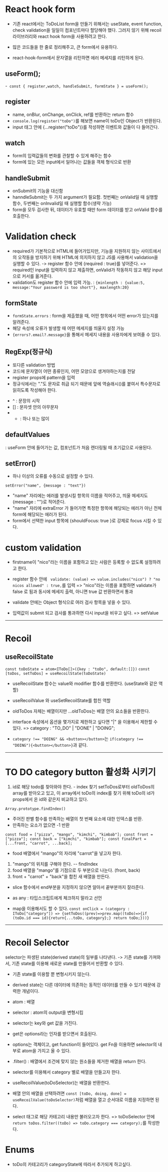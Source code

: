 # React hook form

- 기존 react에서는 ToDoList form을 만들기 위해서는 useState, event function, check validation을 일일이 컴포넌트마다 할당해야 했다. 그러지 않기 위해 recoil 라이브러리와 react hook form을 사용하려고 한다.

- 많은 코드들을 한 줄로 정리해주고, 큰 form에서 유용하다.
- react-hook-form에서 문자열을 리턴하면 에러 메세지를 리턴하게 된다.

## useForm();

-` const { register,watch, handleSubmit, formState } = useForm();`

## register

- name, onBlur, onChange, onClick, ref를 반환하는 return 함수
- `console.log(register("toDo")`를 해보면 name이 toDo인 Object가 반환된다.
- input 태그 안에 {...register("toDo")}를 작성하면 이벤트와 값들이 다 들어간다.

## watch

- form의 입력값들의 변화를 관찰할 수 있게 해주는 함수
- form에 있는 모든 input에서 일어나는 값들을 객체 형식으로 반환

## handleSubmit

- onSubmit의 기능을 대신함
- hanndleSubmit는 두 가지 argument가 필요함. 첫번째는 onValid일 때 실행할 함수, 두번째는 onInvalid일 때 실행할 함수(생략 가능)
- form을 모두 검사한 뒤, 데이터가 유효할 때만 form 데이터를 받고 onValid 함수를 호출한다.

# Validation check

- required가 기본적으로 HTML에 들어가있지만, 기능을 지원하지 않는 사이트에서의 오작동을 방지하기 위해 HTML에 의지하지 않고 JS를 사용해서 validation을 실행할 수 있다.
  -> register 함수 안에 {required : true}를 넣어준다.
  => required인 input을 입력하지 않고 제출하면, onValid가 작동하지 않고 해당 input으로 커서를 옮겨준다.
- validation도 register 함수 안에 입력 가능. : `{minlength : {value:5, message:"Your password is too short"}, maxlength:20}`

## formState

- `formState.errors` : form을 제출했을 때, 어떤 항목에서 어떤 error가 있는지를 알려준다.
- 해당 속성에 오류가 발생할 때 어떤 메세지를 띄울지 설정 가능
- `{errors?.email?.message}`을 통해서 메세지 내용을 사용자에게 보여줄 수 있다.

## RegExp(정규식)

- 또다른 validation 방법
- 코드에 문자열이 어떤 종류인지, 어떤 모양으로 생겨야하는지를 전달
- register props에 pattern을 입력
- 정규식에서는 "."도 문자로 취급 되기 때문에 앞에 역슬래시(\)를 붙여서 특수문자로 읽히도록 작성해야 한다.

* ^ : 문장의 시작
* [] : 문자셋 안의 아무문자
* - : 하나 또는 많이

## defaultValues

: useForm 안에 들어가는 값, 컴포넌트가 처음 렌더링될 때 초기값으로 사용된다.

## setError()

- 하나 이상의 오류를 수동으로 설정할 수 있다.

`setError("name", {message : "text"})`

- "name" 자리에는 에러를 발생시킬 항목의 이름을 적어주고, 띄울 메세지도 {message : ""}로 적어준다.
- "name" 자리에 extraError 가 들어가면 특정한 항목에 해당되는 에러가 아닌 전체 form에 해당되는 에러가 된다.
- form에서 선택한 input 항목에 {shouldFocus: true }로 강제로 focus 시킬 수 있다.

# custom validation

- firstname이 "nico"라는 이름을 포함하고 있는 사람은 등록할 수 없도록 설정하려고 한다.
- register 함수 안에 ` validate: (value) => value.includes("nico") ? "no nicos allowed" : true,`를 입력
  => "nico"라는 이름을 포함하면 validate가 false 로 됨과 동시에 메세지 출력, 아니면 true 값 반환하면서 통과
- validate 안에는 Object 형식으로 여러 검사 항목을 넣을 수 있다.

- 입력값이 submit 되고 검사를 통과하면 다시 input을 비우고 싶다.
  => setValue

---

# Recoil

## useRecoilState

`const toDoState = atom<IToDo[]>({key : "toDo", default:[]})`
`const [toDos, setToDos] = useRecoilState(toDoState)`

- useRecoilState 함수는 value와 modifier 함수를 반환한다. (useState와 같은 역할)
- useRecoilValue 와 useSetRecoilState를 합친 역할

- oldToDos 자체는 배열이지만 ...oldToDos는 배열 안의 요소들을 반환한다.
- interface 속성에서 옵션을 몇가지로 제한하고 싶다면 "|" 을 이용해서 제한할 수 있다. => category : "TO_DO" | "DONE" | "DOING";

- `category !== "DOING" && <button></button>`는 `if(category !== "DOING"){<button></button>}`과 같다.

---

# TO DO category button 활성화 시키기

1. id로 해당 todo를 찾아와야 한다. - index 찾기
   setToDos로부터 oldToDos의 array를 받아오고 있고, 이 array에서 toDo의 index를 찾기 위해 toDo의 id가 props에서 온 id와 같은지 비교하고 있다.

`Array.prototype.findIndex()`

- 주어진 판별 함수를 만족하는 배열의 첫 번째 요소에 대한 인덱스를 반환.
- 만족하는 요소가 없으면 -1 반환

`const food = ["pizza", "mango", "kimchi", "kimbab"]; const front = ["pizza"]; const back = ["kimchi", "kimbab"]; const finalPart = [...front, "carrot", ...back];`

- food 배열에서 "mango"의 자리에 "carrot"을 넣고자 한다.

1. "mango"의 위치를 구해야 한다. -- findIndex
2. food 배열을 "mango"를 기점으로 두 부분으로 나눈다. (front, back)
3. front + "carrot" + "back"을 합친 새 배열을 만든다.

- slice 함수에서 end부분을 지정하지 않으면 알아서 끝부분까지 잘라준다.
- as any : 타입스크립트에게 체크하지 말라고 선언

- map을 이용해서도 할 수 있다.
  `const onClick = (category : IToDo["category"]) => {setToDos((prev)=>prev.map((toDo)=>{if (toDo.id === id){return{...toDo, category};} return toDo;}))}`

---

# Recoil Selector

selector는 파생된 state(derived state)의 일부를 나타낸다.
-> 기존 state를 가져와서, 기존 state를 이용해 새로운 state를 만들어서 반환할 수 있다.

- 기존 state를 이용할 뿐 변형시키지 않는다.
- derived state는 다른 데이터에 의존하는 동적인 데이터를 만들 수 있기 때문에 강력한 개념이다.

- atom : 배열
- selector : atom의 output을 변형시킴

- selector는 key와 get 값을 가진다.
- get은 options라는 인자를 받으면서 호출된다.
- options는 객체이고, get function이 들어있다. get Fn을 이용하면 selector의 내부로 atom을 가지고 올 수 있다.

- .filter() : 배열에서 조건에 맞지 않는 원소들을 제거한 배열을 return 한다.

- selector를 이용해서 category 별로 배열을 만들고자 한다.
- useRecoilValue(toDoSelector)는 배열을 반환한다.
- 배열 안의 배열을 선택하려면 `const [toDo, doing, done] = useRecoilValue(toDoSelector)`처럼 배열을 열고 순서대로 이름을 지정하면 된다.

- select 태그로 해당 카테고리 내용만 불러오고자 한다.
  => toDoSelector 안에 `return toDos.filter((toDo) => toDo.category === category);`를 작성한다.

# Enums

- toDo의 카테고리가 categoryState에 따라서 추가되게 하고싶다.
